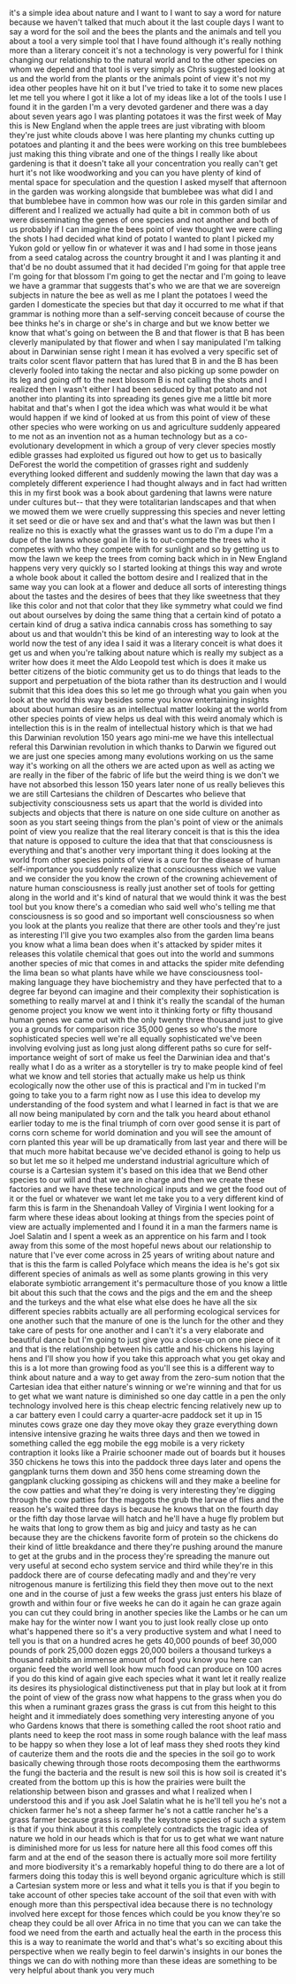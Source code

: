 
it&#39;s a simple idea about nature and I
want to I want to say a word for nature
because we haven&#39;t talked that much
about it the last couple days I want to
say a word for the soil and the bees the
plants and the animals and tell you
about a tool a very simple tool that I
have found although it&#39;s really nothing
more than a literary conceit it&#39;s not a
technology is very powerful for I think
changing our relationship to the natural
world and to the other species on whom
we depend and that tool is very simply
as Chris suggested looking at us and the
world from the plants or the animals
point of view it&#39;s not my idea other
peoples have hit on it but I&#39;ve tried to
take it to some new places let me tell
you where I got it like a lot of my
ideas like a lot of the tools I use I
found it in the garden I&#39;m a very
devoted gardener and there was a day
about seven years ago I was planting
potatoes it was the first week of May
this is New England when the apple trees
are just vibrating with bloom they&#39;re
just white clouds above I was here
planting my chunks cutting up potatoes
and planting it and the bees were
working on this tree bumblebees just
making this thing vibrate and one of the
things I really like about gardening is
that it doesn&#39;t take all your
concentration you really can&#39;t get hurt
it&#39;s not like woodworking and you can
you have plenty of kind of mental space
for speculation and the question I asked
myself that afternoon in the garden was
working alongside that bumblebee was
what did I and that bumblebee have in
common how was our role in this garden
similar and different and I realized we
actually had quite a bit in common both
of us were disseminating the genes of
one species and not another and both of
us probably if I can imagine the bees
point of view thought we were calling
the shots I had decided what kind of
potato I wanted to plant I picked my
Yukon gold or yellow fin or whatever it
was
and I had some in those jeans from a
seed catalog across the country brought
it and I was planting it and that&#39;d be
no doubt assumed that it had decided I&#39;m
going for that apple tree
I&#39;m going for that blossom I&#39;m going to
get the nectar and I&#39;m going to leave we
have a grammar that suggests that&#39;s who
we are that we are sovereign subjects in
nature the bee as well as me I plant the
potatoes I weed the garden I domesticate
the species but that day it occurred to
me what if that grammar is nothing more
than a self-serving conceit because of
course the bee thinks he&#39;s in charge or
she&#39;s in charge and but we know better
we know that what&#39;s going on between the
B and that flower is that B has been
cleverly manipulated by that flower and
when I say manipulated I&#39;m talking about
in Darwinian sense right I mean it has
evolved a very specific set of traits
color scent flavor pattern that has
lured that B in and the B has been
cleverly fooled into taking the nectar
and also picking up some powder on its
leg and going off to the next blossom B
is not calling the shots and I realized
then I wasn&#39;t either I had been seduced
by that potato and not another into
planting its into spreading its genes
give me a little bit more habitat and
that&#39;s when I got the idea which was
what would it be what would happen if we
kind of looked at us from this point of
view of these other species who were
working on us and agriculture suddenly
appeared to me not as an invention not
as a human technology but as a
co-evolutionary development in which a
group of very clever species mostly
edible grasses had exploited us figured
out how to get us to basically DeForest
the world the competition of grasses
right and suddenly everything looked
different
and suddenly mowing the lawn that day
was a completely different experience I
had thought always and in fact had
written this in my first book was a book
about gardening that lawns were nature
under cultures but-- that they were
totalitarian landscapes and that when we
mowed them we were
cruelly suppressing this species and
never letting it set seed or die or have
sex and and that&#39;s what the lawn was but
then I realize no this is exactly what
the grasses want us to do I&#39;m a dupe I&#39;m
a dupe of the lawns whose goal in life
is to out-compete the trees who it
competes with who they compete with for
sunlight and so by getting us to mow the
lawn we keep the trees from coming back
which in in New England happens very
very quickly so I started looking at
things this way and wrote a whole book
about it called the bottom desire and I
realized that in the same way you can
look at a flower and deduce all sorts of
interesting things about the tastes and
the desires of bees that they like
sweetness that they like this color and
not that color that they like symmetry
what could we find out about ourselves
by doing the same thing that a certain
kind of potato a certain kind of drug a
sativa indica cannabis cross has
something to say about us and that
wouldn&#39;t this be kind of an interesting
way to look at the world now the test of
any idea I said it was a literary
conceit is what does it get us and when
you&#39;re talking about nature which is
really my subject as a writer how does
it meet the Aldo Leopold test which is
does it make us better citizens of the
biotic community get us to do things
that leads to the support and
perpetuation of the biota rather than
its destruction and I would submit that
this idea does this so let me go through
what you gain when you look at the world
this way besides some you know
entertaining insights about about human
desire as an intellectual matter looking
at the world from other species points
of view helps us deal with this weird
anomaly which is intellection this is in
the realm of intellectual history which
is that we had this Darwinian revolution
150 years ago
mini-me
we have this intellectual referal this
Darwinian revolution in which thanks to
Darwin we figured out we are just one
species among many evolutions working on
us the same way it&#39;s working on all the
others we are acted upon as well as
acting we are really in the fiber of the
fabric of life but the weird thing is we
don&#39;t we have not absorbed this lesson
150 years later none of us really
believes this we are still Cartesians
the children of Descartes who believe
that subjectivity consciousness sets us
apart that the world is divided into
subjects and objects that there is
nature on one side culture on another as
soon as you start seeing things from the
plan&#39;s point of view or the animals
point of view you realize that the real
literary conceit is that is this the
idea that nature is opposed to culture
the idea that that that consciousness is
everything and that&#39;s another very
important thing it does looking at the
world from other species points of view
is a cure for the disease of human
self-importance you suddenly realize
that consciousness which we value and we
consider the you know the crown of the
crowning achievement of nature human
consciousness is really just another set
of tools for getting along in the world
and it&#39;s kind of natural that we would
think it was the best tool but you know
there&#39;s a comedian who said well who&#39;s
telling me that consciousness is so good
and so important well
consciousness so when you look at the
plants you realize that there are other
tools and they&#39;re just as interesting
I&#39;ll give you two examples also from the
garden lima beans you know what a lima
bean does when it&#39;s attacked by spider
mites it releases this volatile chemical
that goes out into the world and summons
another species of mic that comes in and
attacks the spider mite defending the
lima bean
so what plants have while we have
consciousness tool-making language they
have biochemistry and they have
perfected that to a degree far beyond
can imagine and their complexity their
sophistication is something to really
marvel at and I think it&#39;s really the
scandal of the human genome project you
know we went into it thinking forty or
fifty thousand human genes we came out
with the only twenty three thousand just
to give you a grounds for comparison
rice 35,000 genes so who&#39;s the more
sophisticated species well we&#39;re all
equally sophisticated we&#39;ve been
involving evolving just as long just
along different paths so cure for
self-importance weight of sort of make
us feel the Darwinian idea and that&#39;s
really what I do as a writer as a
storyteller is try to make people kind
of feel what we know and tell stories
that actually make us help us think
ecologically now the other use of this
is practical and I&#39;m in tucked I&#39;m going
to take you to a farm right now as I use
this idea to develop my understanding of
the food system and what I learned in
fact is that we are all now being
manipulated by corn and the talk you
heard about ethanol earlier today to me
is the final triumph of corn over good
sense
it is part of corns corn scheme for
world domination and you will see the
amount of corn planted this year will be
up dramatically from last year and there
will be that much more habitat because
we&#39;ve decided ethanol is going to help
us so but let me so it helped me
understand industrial agriculture which
of course is a Cartesian system it&#39;s
based on this idea that we Bend other
species to our will and that we are in
charge and then we create these
factories and we have these
technological inputs and we get the food
out of it or the fuel or whatever we
want let me take you to a very different
kind of farm this is farm in the
Shenandoah Valley of Virginia I went
looking for a farm where these ideas
about looking at things from the species
point of view are actually implemented
and I found it in a man the farmers name
is Joel Salatin and I spent a week as an
apprentice on his farm and I took away
from this some of the most hopeful news
about our relationship to nature that
I&#39;ve ever come across in 25 years of
writing about nature and that is this
the farm is called Polyface which means
the idea is he&#39;s got six different
species of animals as well as some
plants growing in this very elaborate
symbiotic arrangement it&#39;s permaculture
those of you know a little bit about
this such that the cows and the pigs and
the em and the sheep and the turkeys and
the what else what else does he have all
the six different species rabbits
actually are all performing ecological
services for one another such that the
manure of one is the lunch for the other
and they take care of pests for one
another and I can&#39;t it&#39;s a very
elaborate and beautiful dance but I&#39;m
going to just give you a close-up on one
piece of it and that is the relationship
between his cattle and his chickens his
laying hens and I&#39;ll show you how if you
take this approach what you get okay and
this is a lot more than growing food as
you&#39;ll see this is a different way to
think about nature and a way to get away
from the zero-sum notion that the
Cartesian idea that either nature&#39;s
winning or we&#39;re winning and that for us
to get what we want
nature is diminished so one day cattle
in a pen the only technology involved
here is this cheap electric fencing
relatively new
up to a car battery even I could carry a
quarter-acre paddock set it up in 15
minutes
cows graze one day they move okay
they graze everything down intensive
intensive grazing he waits three days
and then we towed in something called
the egg mobile the egg mobile is a very
rickety contraption it looks like a
Prairie schooner made out of boards but
it houses 350 chickens he tows this into
the paddock three days later and opens
the gangplank turns them down and 350
hens come streaming down the gangplank
clucking gossiping as chickens will and
they make a beeline for the cow patties
and what they&#39;re doing is very
interesting
they&#39;re digging through the cow patties
for the maggots the grub the larvae of
flies and the reason he&#39;s waited three
days is because he knows that on the
fourth day or the fifth day those larvae
will hatch and he&#39;ll have a huge fly
problem but he waits that long to grow
them as big and juicy and tasty as he
can because they are the chickens
favorite form of protein so the chickens
do their kind of little breakdance and
there they&#39;re pushing around the manure
to get at the grubs and in the process
they&#39;re spreading the manure out very
useful at second echo system service and
third while they&#39;re in this paddock
there are of course defecating madly and
and they&#39;re very nitrogenous manure is
fertilizing this field they then move
out to the next one and in the course of
just a few weeks the grass just enters
his blaze of growth and within four or
five weeks he can do it again he can
graze again you can cut they could bring
in another species like the Lambs or he
can um make hay for the winter now I
want you to just look really close up
onto what&#39;s happened there so it&#39;s a
very productive system and what I need
to tell you is that on a hundred acres
he gets 40,000 pounds of beef 30,000
pounds of pork 25,000 dozen eggs 20,000
boilers a thousand turkeys a thousand
rabbits an immense amount of food you
know you here can organic feed the world
well look how much food
can produce on 100 acres if you do this
kind of again give each species what it
want let it really realize its desires
its physiological distinctiveness put
that in play but look at it from the
point of view of the grass now what
happens to the grass when you do this
when a ruminant grazes grass the grass
is cut from this height to this height
and it immediately does something very
interesting anyone of you who Gardens
knows that there is something called the
root shoot ratio and plants need to keep
the root mass in some rough balance with
the leaf mass to be happy so when they
lose a lot of leaf mass they shed roots
they kind of cauterize them and the
roots die and the species in the soil go
to work basically chewing through those
roots decomposing them the earthworms
the fungi the bacteria and the result is
new soil this is how soil is created
it&#39;s created from the bottom up this is
how the prairies were built the
relationship between bison and grasses
and what I realized when I understood
this and if you ask Joel Salatin what he
is he&#39;ll tell you he&#39;s not a chicken
farmer he&#39;s not a sheep farmer he&#39;s not
a cattle rancher he&#39;s a grass farmer
because grass is really the keystone
species of such a system is that if you
think about it this completely
contradicts the tragic idea of nature we
hold in our heads which is that for us
to get what we want nature is diminished
more for us less for nature here all
this food comes off this farm and at the
end of the season there is actually more
soil more fertility and more
biodiversity it&#39;s a remarkably hopeful
thing to do there are a lot of farmers
doing this today this is well beyond
organic agriculture which is still a
Cartesian system more or less and what
it tells you is that if you begin to
take account of other species take
account of the soil that even with with
enough
more than this perspectival idea because
there is no technology involved here
except for those fences which could be
you know they&#39;re so cheap they could be
all over Africa in no time that you can
we can take the food we need from the
earth and actually heal the earth in the
process this this is a way to reanimate
the world and that&#39;s what&#39;s so exciting
about this perspective when we really
begin to feel darwin&#39;s insights in our
bones the things we can do with nothing
more than these ideas are something to
be very helpful about thank you very
much
